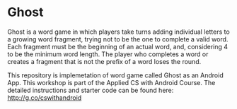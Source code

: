 # Ghost
Ghost is a word game in which players take turns adding individual letters to a growing word fragment, trying not to be the one to complete a valid word. Each fragment must be the beginning of an actual word, and, considering 4 to be the minimum word length. The player who completes a word or creates a fragment that is not the prefix of a word loses the round.  
  
This repository is implemetation of word game called Ghost as an Android App. This workshop is part of the Applied CS with Android Course. The detailed instructions and starter code can be found here: http://g.co/cswithandroid
